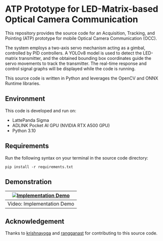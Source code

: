 # ATP Prototype for LED-Matrix-based Optical Camera Communication

This repository provides the source code for an Acquisition, Tracking, and Pointing (ATP) prototype for mobile Optical Camera Communication (OCC). 

The system employs a two-axis servo mechanism acting as a gimbal, controlled by PID controllers. A YOLOv8 model is used to detect the LED-matrix transmitter, and the obtained bounding box coordinates guide the servo movements to track the transmitter. The real-time response and control signal graphs will be displayed while the code is running. 

This source code is written in Python and leverages the OpenCV and ONNX Runtime libraries.

## Environment
This code is developed and run on:
* LattePanda Sigma
* ADLINK Pocket AI GPU (NVIDIA RTX A500 GPU)
* Python 3.10

## Requirements
Run the following syntax on your terminal in the source code directory:
```
pip install -r requirements.txt
```

## Demonstration
|[![Implementation Demo](http://img.youtube.com/vi/Dx8EFrHQ14I/0.jpg)](https://youtu.be/Dx8EFrHQ14I "CLICK TO WATCH: Acquisition, Tracking, and Pointing (ATP) Prototype for Optical Camera Communication")|
|:--:|
|Video: Implementation Demo|

## Acknowledgement
Thanks to [krishnayoga](https://github.com/krishnayoga) and [rangganast](https://github.com/rangganast) for contributing to this source code.